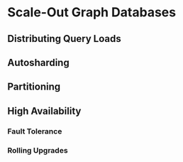 # Scale-Out Graph Databases

## Distributing Query Loads

## Autosharding

## Partitioning

## High Availability

### Fault Tolerance

### Rolling Upgrades

